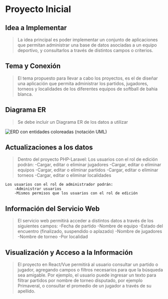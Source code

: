 # Proyecto Inicial

## Idea a Implementar

> La idea principal es poder implementar un conjunto de aplicaciones que permitan administrar una base de datos
asociadas a un equipo deportivo, y consultarlos a través de distintos campos o criterios.

## Tema y Conexión

> El tema propuesto para llevar a cabo los proyectos, es el de diseñar una aplicación que permita administrar
los partidos, jugadores, torneos y localidades de los diferentes equipos de softball de bahia blanca.

## Diagrama ER

> Se debe incluir un Diagrama ER de los datos a utilizar

![ERD con entidades coloreadas (notación UML)](https://user-images.githubusercontent.com/81689515/164911475-8f747fb5-714e-481c-b911-9d9f3d5ad29a.png)


## Actualizaciones a los datos

> Dentro del proyecto PHP-Laravel:
    Los usuarios con el rol de edición podrán:
        -Cargar, editar o eliminar jugadores
        -Cargar, editar o eliminar equipos
        -Cargar, editar o eliminar partidos
        -Cargar, editar o eliminar torneos
        -Cargar, editar o eliminar localidades
    
    Los usuarios con el rol de administrador podrán:
        -Administrar usuarios
        -Mismos permisos que los usuarios con el rol de edición


## Información del Servicio Web

> El servicio web permitirá acceder a distintos datos a través de los siguientes campos:
    -Fecha de partido
    -Nombre de equipo
    -Estado del encuentro (finalizado, suspendido o aplazado)
    -Nombre de jugadores
    -Nombre de torneo
    -Por localidad

## Visualización y Acceso a la Información

> El proyecto en React/Vue permitirá al usuario consultar un partido o jugador, agregando campos o filtros necesarios para que la búsqueda sea amigable. Por ejemplo, el usuario puede ingresar un texto para filtrar partidos por nombre de torneo disputado, por ejemplo Primaveral, o consultar el promedio de un jugador a través de su apellido.
